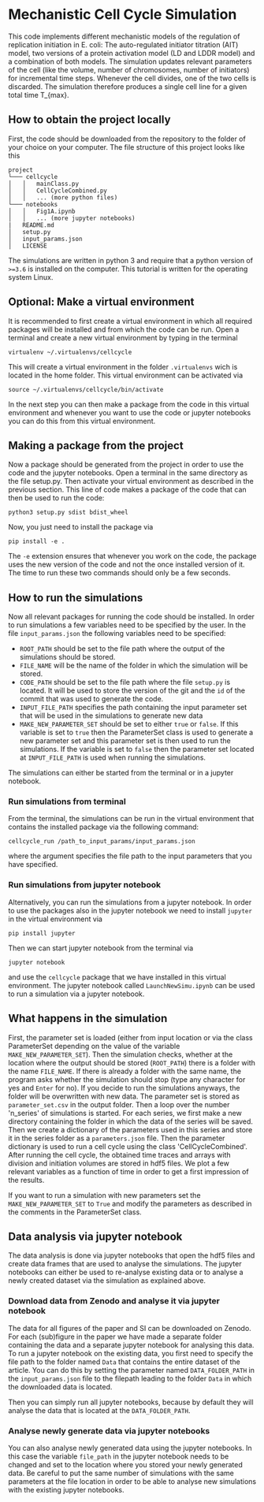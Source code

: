 # Mechanistic Cell Cycle Simulation

This code implements different mechanistic models of the regulation of replication initiation in E. coli: The auto-regulated initiator titration (AIT) model, two versions of a protein activation model (LD and LDDR model) and a combination of both models. 
The simulation updates relevant parameters of the cell (like the volume, number of chromosomes, number of initiators) for incremental time steps. Whenever the cell divides, one of the two cells is discarded. The simulation therefore produces a single cell line for a given total time T_{max}. 

## How to obtain the project locally
First, the code should be downloaded from the repository to the folder of your choice on your computer. 
The file structure of this project looks like this

```
project
└─── cellcycle
│   │   mainClass.py
│   │   CellCycleCombined.py
│   │   ... (more python files)
└─── notebooks
│   │   Fig1A.ipynb
│   │   ... (more jupyter notebooks)
|   README.md
│   setup.py    
│   input_params.json 
│   LICENSE   
```
The simulations are written in python 3 and require that a python version of ``>=3.6`` is installed on the computer. This tutorial is written for the operating system Linux.
## Optional: Make a virtual environment
 It is recommended to first create a virtual environment in which all required packages will be installed and from which the code can be run. Open a terminal and create a new virtual environment by typing in the terminal
 ```console
 virtualenv ~/.virtualenvs/cellcycle
 ```
 This will create a virtual environment in the folder ``.virtualenvs`` wich is located in the home folder. This virtual environment can be activated via
 ```console
source ~/.virtualenvs/cellcycle/bin/activate
```
In the next step you can then make a package from the code in this virtual environment and whenever you want to use the code or jupyter notebooks you can do this from this virtual environment.

## Making a package from the project
Now a package should be generated from the project in order to use the code and the jupyter notebooks. Open a terminal in the same directory as the file setup.py. Then activate your virtual environment as described in the previous section.
This line of code makes a package of the code that can then be used to run the code:

```console
python3 setup.py sdist bdist_wheel
```
Now, you just need to install the package via
```console
pip install -e .
```
The ``-e`` extension ensures that whenever you work on the code, the package uses the new version of the code and not the once installed version of it. The time to run these two commands should only be a few seconds.

## How to run the simulations
Now all relevant packages for running the code should be installed. In order to run simulations a few variables need to be specified by the user. In the file ``input_params.json`` the following variables need to be specified:

- ``ROOT_PATH`` should be set to the file path where the output of the simulations should be stored. 
- ``FILE_NAME`` will be the name of the folder in which the simulation will be stored.
- ``CODE_PATH`` should be set to the file path where the file ``setup.py`` is located. It will be used to store the version of the git and the ``id`` of the commit that was used to generate the code.
- ``INPUT_FILE_PATH`` specifies the path containing the input parameter set that will be used in the simulations to generate new data
- ``MAKE_NEW_PARAMETER_SET`` should be set to either ``true`` or ``false``. If this variable is set to ``true`` then the ParameterSet class is used to generate a new parameter set and this parameter set is then used to run the simulations. If the variable is set to ``false`` then the parameter set located at ``INPUT_FILE_PATH`` is used when running the simulations.

The simulations can either be started from the terminal or in a jupyter notebook. 

### Run simulations from terminal
From the terminal, the simulations can be run in the virtual environment that contains the installed package via the following command:
```console
cellcycle_run /path_to_input_params/input_params.json
```
where the argument specifies the file path to the input parameters that you have specified.

### Run simulations from jupyter notebook
Alternatively, you can run the simulations from a jupyter notebook. In order to use the packages also in the jupyter notebook we need to install ``jupyter`` in the virtual environment via

```console
pip install jupyter
```

Then we can start jupyter notebook from the terminal via 

```console
jupyter notebook
```
and use the ``cellcycle`` package that we have installed in this virtual environment. The jupyter notebook called ``LaunchNewSimu.ipynb`` can be used to run a simulation via a jupyter notebook. 

## What happens in the simulation

First, the parameter set is loaded (either from input location or via the class ParameterSet depending on the value of the variable ``MAKE_NEW_PARAMETER_SET``). 
Then the simulation checks, whether at the location where the output should be stored (``ROOT_PATH``) there is a folder with the name ``FILE_NAME``. 
If there is already a folder with the same name, the program asks whether the simulation should stop (type any character for yes and ``Enter`` for no). 
If you decide to run the simulations anyways, the folder will be overwritten with new data. The parameter set is stored as ``parameter_set.csv`` in the output folder. Then a loop over the number 'n_series' of simulations is started. For each series, we first make a new directory containing the folder in which the data of the series will be saved. Then we create a dictionary of the parameters used in this series and store it in the series folder as a ``parameters.json`` file. Then the parameter dictionary is used to run a cell cycle using the class 'CellCycleCombined'. After running the cell cycle, the obtained time traces and arrays with division and initiation volumes are stored in hdf5 files. We plot a few relevant variables as a function of time in order to get a first impression of the results. 

If you want to run a simulation with new parameters set the ``MAKE_NEW_PARAMETER_SET`` to ``True`` and modify the parameters as described in the comments in the ParameterSet class.

## Data analysis via jupyter notebook
The data analysis is done via jupyter notebooks that open the hdf5 files and create data frames that are used to analyse the simulations. The jupyter notebooks can either be used to re-analyse existing data or to analyse a newly created dataset via the simulation as explained above. 

### Download data from Zenodo and analyse it via jupyter notebook
The data for all figures of the paper and SI can be downloaded on Zenodo. For each (sub)figure in the paper we have made a separate folder containing the data and a separate jupyter notebook for analysing this data. To run a jupyter notebook on the existing data, you first need to specify the file path to the folder named ``Data`` that contains the entire dataset of the article. You can do this by setting the parameter named ``DATA_FOLDER_PATH`` in the ``input_params.json`` file to the filepath leading to the folder ``Data`` in which the downloaded data is located. 

Then you can simply run all jupyter notebooks, because by default they will analyse the data that is located at the ``DATA_FOLDER_PATH``. 

### Analyse newly generate data via jupyter notebooks
You can also analyse newly generated data using the jupyter notebooks. In this case the variable ``file_path`` in the jupyter notebook needs to be changed and set to the location where you stored your newly generated data. Be careful to put the same number of simulations with the same parameters at the file location in order to be able to analyse new simulations with the existing jupyter notebooks.